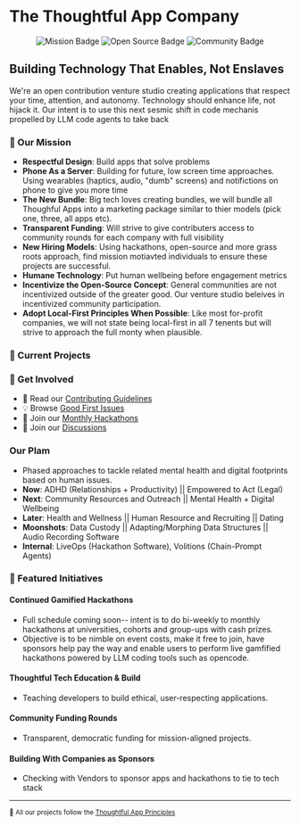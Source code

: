 #  The Thoughtful App Company

<div align="center">
  <img src="https://img.shields.io/badge/Mission-Technology%20That%20Serves-brightgreen" alt="Mission Badge"/>
  <img src="https://img.shields.io/badge/Open%20Source-100%25-blue" alt="Open Source Badge"/>
  <img src="https://img.shields.io/badge/Community-Driven-orange" alt="Community Badge"/>
</div>

## Building Technology That Enables, Not Enslaves

We're an open contribution venture studio creating applications that respect your time, attention, and autonomy. Technology should enhance life, not hijack it. Our intent is to use this next sesmic shift in code mechanis propelled by LLM code agents to take back 

### 🎯 Our Mission

- **Respectful Design**: Build apps that solve problems
- **Phone As a Server**: Building for future, low screen time approaches. Using wearables (haptics, audio, "dumb" screens) and notifictions on phone to give you more time 
- **The New Bundle**: Big tech loves creating bundles, we will bundle all Thoughful Apps into a marketing package similar to thier models (pick one, three, all apps etc).
- **Transparent Funding**: Will strive to give contributers access to community rounds for each company with full visibility
- **New Hiring Models**: Using hackathons, open-source and more grass roots approach, find mission motiavted individuals to ensure these projects are successful.
- **Humane Technology**: Put human wellbeing before engagement metrics
- **Incentivize the Open-Source Concept**: General communities are not incentivized outside of the greater good. Our venture studio beleives in incentivized community participation.
- **Adopt Local-First Principles When Possible**: Like most for-profit companies, we will not state being local-first in all 7 tenents but will strive to approach the full monty when plausible.

### 🚀 Current Projects

<!-- This will auto-populate with your pinned repositories -->

### 🤝 Get Involved

- 📖 Read our [Contributing Guidelines](https://github.com/thoughtful-app-company/.github/blob/main/CONTRIBUTING.md)
- 💡 Browse [Good First Issues](https://github.com/orgs/thoughtful-app-company/projects)
- 🎉 Join our [Monthly Hackathons](https://github.com/thoughtful-app-company/hackathon-hub)
- 💬 Join our [Discussions](https://github.com/orgs/thoughtful-app-company/discussions)

### Our Plam
- Phased approaches to tackle related mental health and digital footprints based on human issues.
- **Now**: ADHD (Relationships + Productivity) || Empowered to Act (Legal)
- **Next**: Community Resources and Outreach || Mental Health + Digital Wellbeing
- **Later**: Health and Wellness || Human Resource and Recruiting || Dating
- **Moonshots**: Data Custody || Adapting/Morphing Data Structures || Audio Recording Software
- **Internal**: LiveOps (Hackathon Software), Volitions (Chain-Prompt Agents)

### 🌟 Featured Initiatives

####  Continued Gamified Hackathons
- Full schedule coming soon-- intent is to do bi-weekly to monthly hackathons at universities, cohorts and group-ups with cash prizes.
- Objective is to be nimble on event costs, make it free to join, have sponsors help pay the way and enable users to perform live gamfified hackathons powered by LLM coding tools such as opencode.

####  Thoughtful Tech Education & Build
- Teaching developers to build ethical, user-respecting applications.

####  Community Funding Rounds
- Transparent, democratic funding for mission-aligned projects.

####  Building With Companies as Sponsors
- Checking with Vendors to sponsor apps and hackathons to tie to tech stack 
---

<sub>🤖 All our projects follow the [Thoughtful App Principles](https://github.com/thoughtful-app-company/manifesto)</sub>
